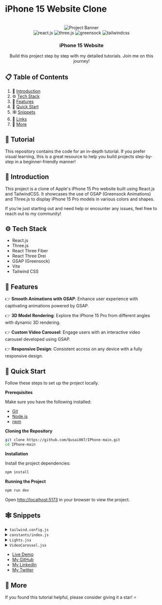 # iPhone 15 Website Clone

<div align="center">
  <br />
    <img src="https://i.postimg.cc/37PnQw8n/Image-from.png" alt="Project Banner">
  <br />

  <div>
    <img src="https://img.shields.io/badge/-React_JS-black?style=for-the-badge&logoColor=white&logo=react&color=61DAFB" alt="react.js" />
    <img src="https://img.shields.io/badge/-Three_JS-black?style=for-the-badge&logoColor=white&logo=threedotjs&color=000000" alt="three.js" />
    <img src="https://img.shields.io/badge/-GSAP-black?style=for-the-badge&logoColor=white&logo=greensock&color=88CE02" alt="greensock" />
    <img src="https://img.shields.io/badge/-Tailwind_CSS-black?style=for-the-badge&logoColor=white&logo=tailwindcss&color=06B6D4" alt="tailwindcss" />
  </div>

  <h3 align="center">iPhone 15 Website</h3>

  <div align="center">
    Build this project step by step with my detailed tutorials. Join me on this journey!
  </div>
</div>

## 📋 Table of Contents

1. 🤖 [Introduction](#introduction)
2. ⚙️ [Tech Stack](#tech-stack)
3. 🔋 [Features](#features)
4. 🤸 [Quick Start](#quick-start)
5. 🕸️ [Snippets](#snippets)
6. 🔗 [Links](#links)
7. 🚀 [More](#more)

## 🚨 Tutorial

This repository contains the code for an in-depth tutorial. If you prefer visual learning, this is a great resource to help you build projects step-by-step in a beginner-friendly manner!

## <a name="introduction">🤖 Introduction</a>

This project is a clone of Apple's iPhone 15 Pro website built using React.js and TailwindCSS. It showcases the use of GSAP (Greensock Animations) and Three.js to display iPhone 15 Pro models in various colors and shapes.

If you’re just starting out and need help or encounter any issues, feel free to reach out to my community!

## <a name="tech-stack">⚙️ Tech Stack</a>

- React.js
- Three.js
- React Three Fiber
- React Three Drei
- GSAP (Greensock)
- Vite
- Tailwind CSS

## <a name="features">🔋 Features</a>

👉 **Smooth Animations with GSAP**: Enhance user experience with captivating animations powered by GSAP.

👉 **3D Model Rendering**: Explore the iPhone 15 Pro from different angles with dynamic 3D rendering.

👉 **Custom Video Carousel**: Engage users with an interactive video carousel developed using GSAP.

👉 **Responsive Design**: Consistent access on any device with a fully responsive design.

## <a name="quick-start">🤸 Quick Start</a>

Follow these steps to set up the project locally.

**Prerequisites**

Make sure you have the following installed:

- [Git](https://git-scm.com/)
- [Node.js](https://nodejs.org/en)
- [npm](https://www.npmjs.com/)

**Cloning the Repository**

```bash
git clone https://github.com/Qusai007/IPhone-main.git
cd IPhone-main
```

**Installation**

Install the project dependencies:

```bash
npm install
```

**Running the Project**

```bash
npm run dev
```

Open [http://localhost:5173](http://localhost:5173) in your browser to view the project.

## <a name="snippets">🕸️ Snippets</a>

<details>
<summary><code>tailwind.config.js</code></summary>

```javascript
/** @type {import('tailwindcss').Config} */
export default {
  content: ["./index.html", "./src/**/*.{js,ts,jsx,tsx}"],
  theme: {
    extend: {
      colors: {
        blue: "#2997FF",
        gray: {
          DEFAULT: "#86868b",
          100: "#94928d",
          200: "#afafaf",
          300: "#42424570",
        },
        zinc: "#101010",
      },
    },
  },
  plugins: [],
};
```

</details>

<details>
<summary><code>constants/index.js</code></summary>

```javascript
import {
  blackImg,
  blueImg,
  highlightFirstVideo,
  highlightFourthVideo,
  highlightSecondVideo,
  highlightThirdVideo,
  whiteImg,
  yellowImg,
} from "../utils";

export const navLists = ["Store", "Mac", "iPhone", "Support"];

export const hightlightsSlides = [
  {
    id: 1,
    textLists: [
      "Enter A17 Pro.",
      "Game‑changing chip.",
      "Groundbreaking performance.",
    ],
    video: highlightFirstVideo,
    videoDuration: 4,
  },
  {
    id: 2,
    textLists: ["Titanium.", "So strong. So light. So Pro."],
    video: highlightSecondVideo,
    videoDuration: 5,
  },
  {
    id: 3,
    textLists: [
      "iPhone 15 Pro Max has the",
      "longest optical zoom in",
      "iPhone ever. Far out.",
    ],
    video: highlightThirdVideo,
    videoDuration: 2,
  },
  {
    id: 4,
    textLists: ["All-new Action button.", "What will yours do?."],
    video: highlightFourthVideo,
    videoDuration: 3.63,
  },
];

export const models = [
  {
    id: 1,
    title: "iPhone 15 Pro in Natural Titanium",
    color: ["#8F8A81", "#ffe7b9", "#6f6c64"],
    img: yellowImg,
  },
  {
    id: 2,
    title: "iPhone 15 Pro in Blue Titanium",
    color: ["#53596E", "#6395ff", "#21242e"],
    img: blueImg,
  },
  {
    id: 3,
    title: "iPhone 15 Pro in White Titanium",
    color: ["#C9C8C2", "#ffffff", "#C9C8C2"],
    img: whiteImg,
  },
  {
    id: 4,
    title: "iPhone 15 Pro in Black Titanium",
    color: ["#454749", "#3b3b3b", "#181819"],
    img: blackImg,
  },
];

export const sizes = [
  { label: '6.1"', value: "small" },
  { label: '6.7"', value: "large" },
];

export const footerLinks = [
  "Privacy Policy",
  "Terms of Use",
  "Sales Policy",
  "Legal",
  "Site Map",
];
```

</details>

<details>
<summary><code>Lights.jsx</code></summary>

```javascript
import { Environment, Lightformer } from "@react-three/drei";

const Lights = () => {
  return (
    <group name="lights">
      <Environment resolution={256}>
        <group>
          <Lightformer
            form="rect"
            intensity={10}
            position={[-1, 0, -10]}
            scale={10}
            color={"#495057"}
          />
          <Lightformer
            form="rect"
            intensity={10}
            position={[-10, 2, 1]}
            scale={10}
            rotation-y={Math.PI / 2}
          />
          <Lightformer
            form="rect"
            intensity={10}
            position={[10, 0, 1]}
            scale={10}
            rotation-y={Math.PI / 2}
          />
        </group>
      </Environment>

      <spotLight
        position={[-2, 10, 5]}
        angle={0.15}
        penumbra={1}
        decay={0}
        intensity={Math.PI * 0.2}
        color={"#f8f9fa"}
      />
      <spotLight
        position={[0, -25, 10]}
        angle={0.15}
        penumbra={1}
        decay={0}
        intensity={Math.PI * 0.2}
        color={"#f8f9fa"}
      />
      <spotLight
        position={[0, 15, 5]}
        angle={0.15}
        penumbra={1}
        decay={0.1}
        intensity={Math.PI * 3}
      />
    </group>
  );
};

export default Lights;
```

</details>

<details>
<summary><code>VideoCarousel.jsx</code></summary>

```javascript
import gsap from "gsap";
import { useGSAP } from "@gsap/react";
import { ScrollTrigger } from "gsap/all";
gsap.registerPlugin(ScrollTrigger);
import { useEffect, useRef, useState } from "react";

import { hightlightsSlides } from "../constants";
import { pauseImg, playImg, replayImg } from "../utils";

const VideoCarousel = () => {
  const videoRef = useRef([]);
  const videoSpanRef = useRef([]);
 

 const [currentIndex, setCurrentIndex] = useState(0);

  useEffect(() => {
    const tl = gsap.timeline({
      scrollTrigger: {
        trigger: "#videoCarousel",
        start: "top top",
        end: "bottom bottom",
        scrub: true,
      },
    });

    tl.to(videoRef.current[currentIndex], { opacity: 1, duration: 0.5 })
      .to(videoRef.current[currentIndex], { opacity: 0, duration: 0.5 }, "+=3")
      .to(videoRef.current[currentIndex], { opacity: 0, duration: 0.5 });

    return () => {
      tl.kill();
    };
  }, [currentIndex]);

  const handleVideoChange = (index) => {
    if (index !== currentIndex) {
      setCurrentIndex(index);
    }
  };

  return (
    <div className="relative" id="videoCarousel">
      {hightlightsSlides.map((slide, index) => (
        <video
          key={slide.id}
          ref={(el) => (videoRef.current[index] = el)}
          className="absolute inset-0 w-full h-full object-cover opacity-0"
          src={slide.video}
          loop
          muted
        />
      ))}
      <div className="flex justify-center space-x-4 absolute inset-0 top-1/2">
        {hightlightsSlides.map((slide, index) => (
          <button
            key={slide.id}
            onClick={() => handleVideoChange(index)}
            className={`${
              currentIndex === index ? "bg-blue-500" : "bg-gray-300"
            } p-2 rounded`}
          >
            {index + 1}
          </button>
        ))}
      </div>
    </div>
  );
};

export default VideoCarousel;
```

</details>

- [Live Demo](https://example.com)
- [My GitHub](https://github.com/QusaiJohar)
- [My LinkedIn](https://linkedin.com/in/qusaid-johar)
- [My Twitter](https://twitter.com/QusaiJohar)

## <a name="more">🚀 More</a>

If you found this tutorial helpful, please consider giving it a star! ⭐